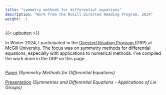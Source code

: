 ```yaml
---
title: "symmetry methods for differential equations"
description: "Work from the McGill Directed Reading Program, 2024"
weight: -1
---
```


{{< upbutton >}}

In Winter 2024, I participated in the <a href="https://www.math.mcgill.ca/gsams/drp/index.html" target="_blank">Directed Reading Program </a>(DRP) at McGill University. The focus was on symmetry methods for differential equations, especially with applications to numerical methods. I've compiled the work done in the DRP on this page.

<!-- TODO maybe add picture -->
<div style="display:flex; flex-direction:column;">
    <div>
        <p><a href="https://www.math.mcgill.ca/gsams/drp/papers/papers2024/Louis-Meunier.pdf" target="_blank">Paper</a> <em>(Symmetry Methods for Differential Equations)</em></p>
         <p><a href="/images/drp-prez.pdf" target="_blank">Presentation</a> <em>(Symmetries and Differential Equations - Applications of Lie Groups)</em></p>
    </div>
</div>


<!-- <a target="_blank" href="https://gist.github.com/louismeunier/73bca85d475ec6ae2541040b58aeea9d">Source Code<a> -->